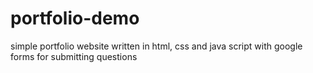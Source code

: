 # portfolio-demo

simple portfolio website written in html, css and java script
with google forms for submitting questions
